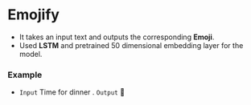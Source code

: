 # Emojify

- It takes an input text and  outputs the corresponding **Emoji**.
- Used **LSTM** and pretrained 50 dimensional embedding layer for the model.

### Example
- ``` Input ``` Time for dinner . ```Output``` :fork_and_knife:
